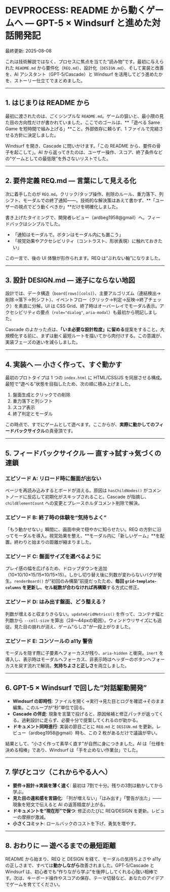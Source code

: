 # DEVPROCESS: README から動くゲームへ — GPT-5 × Windsurf と進めた対話開発記

最終更新: 2025-08-08

これは技術解説ではなく、プロセスに焦点を当てた“読み物”です。最初に与えられた `README.md` から要件化（`REQ.md`）、設計化（`DESIGN.md`）、そして実装と改善を、AI アシスタント（GPT-5/Cascade）と Windsurf を活用してどう進めたかを、ストーリー仕立てでまとめました。

---

## 1. はじまりは README から
最初に渡されたのは、ごくシンプルな `README.md`。ゲームの狙いと、最小限の見た目の方向性だけが書かれていました。ここでのゴールは、**「遊べる Same Game を短時間で組み上げる」**こと。外部依存に頼らず、1 ファイルで完結させる方針に決定しました。

Windsurf を開き、Cascade に問いかけます。「この README から、要件の骨子を起こして」。AI から返ってきたのは、ユーザー操作、スコア、終了条件などの“ゲームとしての最低限”を外さないリストでした。

---

## 2. 要件定義 REQ.md — 言葉にして見える化
次に着手したのが `REQ.md`。クリック/タップ操作、削除のルール、重力落下、列シフト、モーダルでの終了通知——。技術的な解決策はあえて書かず、**「ユーザーの視点でどう動くべきか」**だけを明確化しました。

書き上げたタイミングで、開発者レビュー（ardbeg1958@gmail）へ。フィードバックはシンプルでした。

- 「通知はモーダルで。ボタンはモーダル内にも置こう」
- 「視覚効果やアクセシビリティ（コントラスト、形状表現）に触れておきたい」

この一言で、後の UI 体験が形作られます。REQ は“ぶれない軸”になりました。

---

## 3. 設計 DESIGN.md — 迷子にならない地図
設計では、データ構造（`board[rows][cols]`）、主要アルゴリズム（連結検出→削除→落下→列シフト）、イベントフロー（クリック→判定→反映→終了チェック）を素直に分解。UI は CSS Grid、終了時はオーバーレイでモーダル表示。アクセシビリティの要点（`role="dialog"`, `aria-modal`）も最初から明記しました。

Cascade のよかった点は、**「いま必要な設計粒度」に留める**提案をすること。大規模化する前に、まずは動く最短ルートを描いてから肉付けする。この意識が、実装フェーズの迷いを減らしました。

---

## 4. 実装へ — 小さく作って、すぐ動かす
最初のプロトタイプは 1 つの `index.html` に HTML/CSS/JS を同居させる構成。最短で“遊べる”状態を目指したため、次の順に積み上げました。

1. 盤面生成とクリックでの削除
2. 重力落下と列シフト
3. スコア表示
4. 終了判定とモーダル

この時点で、すでにゲームとして遊べます。ここからが、**実際に動かしてのフィードバックサイクル**の真骨頂です。

---

## 5. フィードバックサイクル — 直す→試す→気づくの連鎖
### エピソード A: リロード時に盤面が出ない
ページを再読み込みするとボードが消える。原因は `hasChildNodes()` がコメントノードに反応して初期化がスキップされること。Cascade が指摘し、`childElementCount` への変更とプレースホルダコメント削除で解決。

### エピソード B: 終了時の体験を“気持ちよく”
「もう動かせない」瞬間に、画面中央で穏やかに知らせたい。REQ の方針に沿ってモーダルを導入。視覚効果を整え、**モーダル内に「新しいゲーム」**を配置。終わりと始まりの距離が縮まりました。

### エピソード C: 盤面サイズを選べるように
プレイ感の幅を広げるため、ドロップダウンを追加（10×10/10×15/15×10/15×15）。しかし切り替え後に列数が変わらないバグが発生。`renderBoard()` が“初回のみ構築”前提だったため、**毎回 `grid-template-columns` を更新し、セル総数が合わなければ再構築**する方式に修正。

### エピソード D: はみ出す盤面、どう整える？
列数が増えると収まりきらない。`updateGridMetrics()` を作って、コンテナ幅と列数から `--cell-size` を算出（28〜44pxの範囲）。ウィンドウリサイズにも追従。見た目の崩れが消え、ゲーム“らしさ”が一段上がりました。

### エピソード E: コンソールの a11y 警告
モーダルを隠す際に子要素へフォーカスが残り、`aria-hidden` と衝突。`inert` を導入し、表示時はモーダルへフォーカス、非表示時はヘッダーのボタンへフォーカスを戻す流れで解消。**気持ちよさと正しさ**を両立しました。

---

## 6. GPT-5 × Windsurf で回した“対話駆動開発”
- **Windsurf の即時性**: ファイルを開く→実行→見た目とログを確認→そのまま編集。このループが“秒”単位で回る。
- **Cascade の伴走**: 現象を言葉で投げると、原因候補と修正パッチが返ってくる。過剰設計に走らず、必要十分で提案してくれるのが助かる。
- **ドキュメント同時進行**: 実装の節目ごとに `REQ.md` と `DESIGN.md` を更新。レビュー（ardbeg1958@gmail）時も、この 2 枚があるだけで議論が早い。

結果として、“小さく作って素早く直す”が自然に身につきました。AI は「仕様を決める相棒」であり、Windsurf は「手を止めない作業台」でした。

---

## 7. 学びとコツ（これからやる人へ）
- **要件→設計→実装を薄く速く**: 最初は 7割で十分。残りの3割は動かしてから学ぶ。
- **見た目の違和感を言語化**: 「列が増えない」「はみ出す」「警告が出た」——現象を短文で伝えると AI の返答精度が上がる。
- **ドキュメントを“現在形”で保つ**: 修正のたびに REQ/DESIGN を更新。レビューの摩擦が激減。
- **小さくコミット**: ロールバックのコストを下げ、勇気を増やす。

---

## 8. おわりに — 遊べるまでの最短距離
README から始まり、REQ と DESIGN を経て、モーダルの気持ちよさや a11y の正しさまで、すべては**動かしながら**改善されました。GPT-5/Cascade と Windsurf は、初心者でも“作りながら学ぶ”を後押ししてくれる心強い相棒です。次は、キーボード操作やスコアの保存、テーマ切替など、あなたのアイデアでゲームを育ててください。
